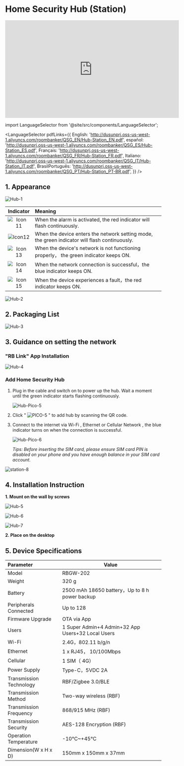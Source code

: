 # Home Security Hub (Station) 
<div class="centered-video">
<iframe width="560" height="315" src="https://www.youtube.com/embed/LxyFju8yxYk?si=Esfy3QSL_6OLpu0s" title="YouTube video player" frameborder="0" allow="accelerometer; autoplay; clipboard-write; encrypted-media; gyroscope; picture-in-picture; web-share" allowfullscreen></iframe>
</div>

import LanguageSelector from '@site/src/components/LanguageSelector';

<LanguageSelector pdfLinks={{
  English: 'http://dusunprj.oss-us-west-1.aliyuncs.com/roombanker/QSG_EN/Hub-Station_EN.pdf',
  español: 'http://dusunprj.oss-us-west-1.aliyuncs.com/roombanker/QSG_ES/Hub-Station_ES.pdf',
  Français: 'http://dusunprj.oss-us-west-1.aliyuncs.com/roombanker/QSG_FR/Hub-Station_FR.pdf',
  Italiano: 'http://dusunprj.oss-us-west-1.aliyuncs.com/roombanker/QSG_IT/Hub-Station_IT.pdf',
  BrasilPortuguês: 'http://dusunprj.oss-us-west-1.aliyuncs.com/roombanker/QSG_PT/Hub-Station_PT-BR.pdf',
}} />

## 1. Appearance

![Hub-1](https://dusunprj.oss-us-west-1.aliyuncs.com/Hub-1.png)

|                          Indicator                           | Meaning                                                      |
| :----------------------------------------------------------: | :----------------------------------------------------------- |
| ![Icon 11](https://dusunprj.oss-us-west-1.aliyuncs.com/Icon%2011.png) | When the alarm is activated, the red indicator will flash continuously. |
| ![Icon12](https://dusunprj.oss-us-west-1.aliyuncs.com/Icon12.png) | When the device enters the network setting mode, the green indicator will flash continuously. |
| ![Icon 13](https://dusunprj.oss-us-west-1.aliyuncs.com/Icon%2013.png) | When the device's network is not functioning properly， the green indicator  keeps ON. |
| ![Icon 14](https://dusunprj.oss-us-west-1.aliyuncs.com/Icon%2014.png) | When the network connection is successful，the blue indicator  keeps ON. |
| ![Icon 15](https://dusunprj.oss-us-west-1.aliyuncs.com/Icon%2015.png) | When the device experiences a fault，the red indicator keeps ON. |

![Hub-2](https://dusunprj.oss-us-west-1.aliyuncs.com/Hub-2.png)

## 2. Packaging List

![Hub-3](https://dusunprj.oss-us-west-1.aliyuncs.com/Hub-3.png)

## 3. Guidance on setting the network

### "**RB Link**" App Installation

![Hub-4](https://dusunprj.oss-us-west-1.aliyuncs.com/Hub-4.png)

  ### Add Home Security Hub

1. Plug in the cable and switch on to power up the hub. Wait a moment until the green indicator starts flashing continuously.

   ![Hub-Pico-5](https://dusunprj.oss-us-west-1.aliyuncs.com/Hub-Pico-5.png)

2. Click " ![PICO-5](https://dusunprj.oss-us-west-1.aliyuncs.com/PICO-5.png) " to add hub by scanning the QR code.

3. Connect to the internet via Wi-Fi , Ethernet or Cellular Network , the blue indicator turns on when the connection is successful.

   ![Hub-Pico-6](https://dusunprj.oss-us-west-1.aliyuncs.com/Hub-Pico-6.png)

   *Tips: Before inserting the SIM card, please ensure SIM card PIN is disabled on your phone and you have enough balance in your SIM card account.*

![station-8](https://dusunprj.oss-us-west-1.aliyuncs.com/station-8.png)

## 4. Installation Instruction 

**1. Mount on the wall by screws**

![Hub-5](https://dusunprj.oss-us-west-1.aliyuncs.com/Hub-5.png)

![Hub-6](https://dusunprj.oss-us-west-1.aliyuncs.com/Hub-6.png)

![Hub-7](https://dusunprj.oss-us-west-1.aliyuncs.com/Hub-7.png)

**2. Place on the desktop**

## 5. Device Specifications

| Parameter               | Value                                             |
| :---------------------- | ------------------------------------------------- |
| Model                   | RBGW-202                                          |
| Weight                  | 320 g                                             |
| Battery                 | 2500 mAh 18650 battery，Up to 8 h power backup    |
| Peripherals Connected   | Up to 128                                         |
| Firmware Upgrade        | OTA via App                                       |
| Users                   | 1 Super Admin+4 Admin+32 App Users+32 Local Users |
| Wi-Fi                   | 2.4G，802.11 b/g/n                                |
| Ethernet                | 1 x RJ45， 10/100Mbps                             |
| Cellular                | 1 SIM（ 4G）                                      |
| Power Supply            | Type-C，5VDC 2A                                   |
| Transmission Technology | RBF/Zigbee 3.0/BLE                                |
| Transmission Method     | Two-way wireless (RBF)                            |
| Transmission Frequency  | 868/915 MHz (RBF)                                 |
| Transmission Security   | AES-128 Encryption (RBF)                          |
| Operation Temperature   | -10℃~+45℃                                         |
| Dimension(W x H x D)    | 150mm x 150mm x 37mm                              |

